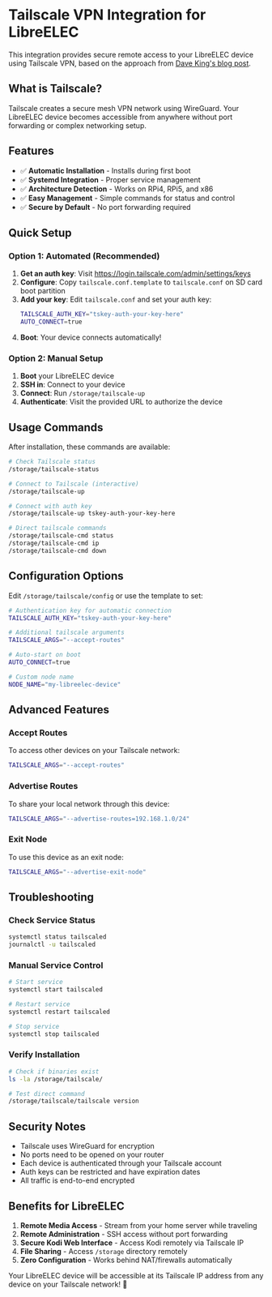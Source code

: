 # Tailscale VPN Integration for LibreELEC

This integration provides secure remote access to your LibreELEC device using Tailscale VPN, based on the approach from [Dave King's blog post](https://www.davbo.uk/posts/connecting-home/).

## What is Tailscale?

Tailscale creates a secure mesh VPN network using WireGuard. Your LibreELEC device becomes accessible from anywhere without port forwarding or complex networking setup.

## Features

- ✅ **Automatic Installation** - Installs during first boot
- ✅ **Systemd Integration** - Proper service management
- ✅ **Architecture Detection** - Works on RPi4, RPi5, and x86
- ✅ **Easy Management** - Simple commands for status and control
- ✅ **Secure by Default** - No port forwarding required

## Quick Setup

### Option 1: Automated (Recommended)

1. **Get an auth key**: Visit https://login.tailscale.com/admin/settings/keys
2. **Configure**: Copy `tailscale.conf.template` to `tailscale.conf` on SD card boot partition
3. **Add your key**: Edit `tailscale.conf` and set your auth key:
   ```bash
   TAILSCALE_AUTH_KEY="tskey-auth-your-key-here"
   AUTO_CONNECT=true
   ```
4. **Boot**: Your device connects automatically!

### Option 2: Manual Setup

1. **Boot** your LibreELEC device
2. **SSH in**: Connect to your device
3. **Connect**: Run `/storage/tailscale-up`
4. **Authenticate**: Visit the provided URL to authorize the device

## Usage Commands

After installation, these commands are available:

```bash
# Check Tailscale status
/storage/tailscale-status

# Connect to Tailscale (interactive)
/storage/tailscale-up

# Connect with auth key
/storage/tailscale-up tskey-auth-your-key-here

# Direct tailscale commands
/storage/tailscale-cmd status
/storage/tailscale-cmd ip
/storage/tailscale-cmd down
```

## Configuration Options

Edit `/storage/tailscale/config` or use the template to set:

```bash
# Authentication key for automatic connection
TAILSCALE_AUTH_KEY="tskey-auth-your-key-here"

# Additional tailscale arguments
TAILSCALE_ARGS="--accept-routes"

# Auto-start on boot
AUTO_CONNECT=true

# Custom node name
NODE_NAME="my-libreelec-device"
```

## Advanced Features

### Accept Routes
To access other devices on your Tailscale network:
```bash
TAILSCALE_ARGS="--accept-routes"
```

### Advertise Routes
To share your local network through this device:
```bash
TAILSCALE_ARGS="--advertise-routes=192.168.1.0/24"
```

### Exit Node
To use this device as an exit node:
```bash
TAILSCALE_ARGS="--advertise-exit-node"
```

## Troubleshooting

### Check Service Status
```bash
systemctl status tailscaled
journalctl -u tailscaled
```

### Manual Service Control
```bash
# Start service
systemctl start tailscaled

# Restart service  
systemctl restart tailscaled

# Stop service
systemctl stop tailscaled
```

### Verify Installation
```bash
# Check if binaries exist
ls -la /storage/tailscale/

# Test direct command
/storage/tailscale/tailscale version
```

## Security Notes

- Tailscale uses WireGuard for encryption
- No ports need to be opened on your router
- Each device is authenticated through your Tailscale account
- Auth keys can be restricted and have expiration dates
- All traffic is end-to-end encrypted

## Benefits for LibreELEC

1. **Remote Media Access** - Stream from your home server while traveling
2. **Remote Administration** - SSH access without port forwarding
3. **Secure Kodi Web Interface** - Access Kodi remotely via Tailscale IP
4. **File Sharing** - Access `/storage` directory remotely
5. **Zero Configuration** - Works behind NAT/firewalls automatically

Your LibreELEC device will be accessible at its Tailscale IP address from any device on your Tailscale network! 🚀
